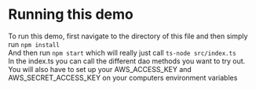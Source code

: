 # Running this demo
To run this demo, first navigate to the directory of this file and then simply run `npm install`  
And then run `npm start` which will really just call `ts-node src/index.ts`  
In the index.ts you can call the different dao methods you want to try out.  
You will also have to set up your AWS_ACCESS_KEY and AWS_SECRET_ACCESS_KEY on your computers environment variables